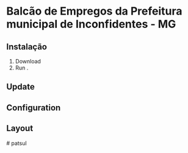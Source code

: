 # Balcão de Empregos da Prefeitura municipal de Inconfidentes - MG


## Instalação

1. Download 
2. Run .

## Update


## Configuration


## Layout

#   p a t s u l 
 
 
